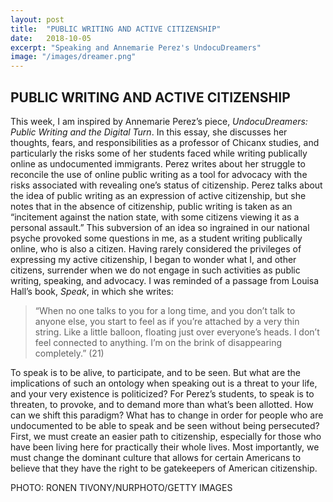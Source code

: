 ```yaml
---
layout: post
title:  "PUBLIC WRITING AND ACTIVE CITIZENSHIP"
date:   2018-10-05
excerpt: "Speaking and Annemarie Perez's UndocuDreamers"
image: "/images/dreamer.png"
---
```


## PUBLIC WRITING AND ACTIVE CITIZENSHIP

This week, I am inspired by Annemarie Perez’s piece, *UndocuDreamers: Public Writing and the Digital Turn*. In this essay, she discusses her thoughts, fears, and responsibilities as a professor of Chicanx studies, and particularly the risks some of her students faced while writing publically online as undocumented immigrants. Perez writes about her struggle to reconcile the use of online public writing as a tool for advocacy with the risks associated with revealing one’s status of citizenship. Perez talks about the idea of public writing as an expression of active citizenship, but she notes that in the absence of citizenship, public writing is taken as an “incitement against the nation state, with some citizens viewing it as a personal assault.” This subversion of an idea so ingrained in our national psyche provoked some questions in me, as a student writing publically online, who is also a citizen. Having rarely considered the privileges of expressing my active citizenship, I began to wonder what I, and other citizens, surrender when we do not engage in such activities as public writing, speaking, and advocacy. I was reminded of a passage from Louisa Hall’s book, *Speak*, in which she writes: 

> “When no one talks to you for a long time, and you don’t talk to anyone else, you start to feel as if you’re attached by a very thin string. Like a little balloon, floating just over everyone’s heads. I don’t feel connected to anything. I’m on the brink of disappearing completely.” (21)

To speak is to be alive, to participate, and to be seen. But what are the implications of such an ontology when speaking out is a threat to your life, and your very existence is politicized? For Perez’s students, to speak is to threaten, to provoke, and to demand more than what’s been allotted. How can we shift this paradigm? What has to change in order for people who are undocumented to be able to speak and be seen without being persecuted? First, we must create an easier path to citizenship, especially for those who have been living here for practically their whole lives. Most importantly, we must change the dominant culture that allows for certain Americans to believe that they have the right to be gatekeepers of American citizenship. 

PHOTO: RONEN TIVONY/NURPHOTO/GETTY IMAGES
